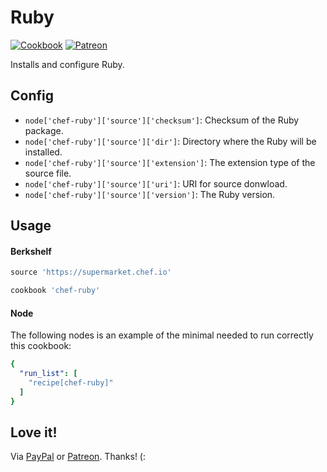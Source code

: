 # Ruby

[![Cookbook](http://img.shields.io/cookbook/v/chef-ruby.svg)](https://supermarket.chef.io/cookbooks/chef-ruby)
[![Patreon](https://img.shields.io/badge/donate-%3C3-brightgreen.svg)](https://www.patreon.com/wbotelhos)

Installs and configure Ruby.

## Config

- `node['chef-ruby']['source']['checksum']`: Checksum of the Ruby package.
- `node['chef-ruby']['source']['dir']`: Directory where the Ruby will be installed.
- `node['chef-ruby']['source']['extension']`: The extension type of the source file.
- `node['chef-ruby']['source']['uri']`: URI for source donwload.
- `node['chef-ruby']['source']['version']`: The Ruby version.

## Usage

#### Berkshelf

```ruby
source 'https://supermarket.chef.io'

cookbook 'chef-ruby'
```

#### Node

The following nodes is an example of the minimal needed to run correctly this cookbook:

```yml
{
  "run_list": [
    "recipe[chef-ruby]"
  ]
}
```

## Love it!

Via [PayPal](https://www.paypal.com/cgi-bin/webscr?cmd=_donations&business=X8HEP2878NDEG&item_name=chef-ruby) or [Patreon](https://www.patreon.com/wbotelhos). Thanks! (:
